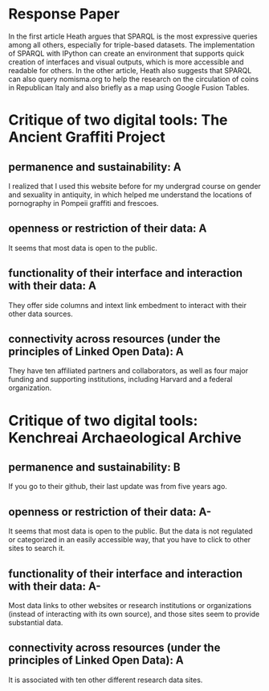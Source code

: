 # Response Paper
In the first article Heath argues that SPARQL is the most expressive queries among all others, especially for triple-based datasets. The implementation of SPARQL with IPython can create an environment that supports quick creation of interfaces and visual outputs, which is more accessible and readable for others. In the other article, Heath also suggests that SPARQL can also query nomisma.org to help the research on the circulation of coins in Republican Italy and also briefly as a map using Google Fusion Tables. 

# Critique of two digital tools: The Ancient Graffiti Project 
## permanence and sustainability: A 
I realized that I used this website before for my undergrad course on gender and sexuality in antiquity, in which helped me understand the locations of pornography in Pompeii graffiti and frescoes. 
## openness or restriction of their data: A
It seems that most data is open to the public. 
## functionality of their interface and interaction with their data: A
They offer side columns and intext link embedment to interact with their other data sources. 
## connectivity across resources (under the principles of Linked Open Data): A
They have ten affiliated partners and collaborators, as well as four major funding and supporting institutions, including Harvard and a federal organization.  

# Critique of two digital tools: Kenchreai Archaeological Archive
## permanence and sustainability: B
If you go to their github, their last update was from five years ago. 
## openness or restriction of their data: A-
It seems that most data is open to the public. But the data is not regulated or categorized in an easily accessible way, that you have to click to other sites to search it. 
## functionality of their interface and interaction with their data: A-
Most data links to other websites or research institutions or organizations (instead of interacting with its own source), and those sites seem to provide substantial data. 
## connectivity across resources (under the principles of Linked Open Data): A
It is associated with ten other different research data sites. 
